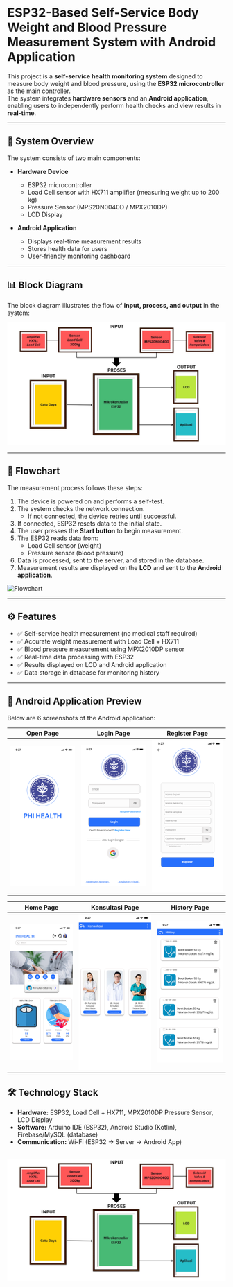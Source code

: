 # ESP32-Based Self-Service Body Weight and Blood Pressure Measurement System with Android Application

This project is a **self-service health monitoring system** designed to measure body weight and blood pressure, using the **ESP32 microcontroller** as the main controller.  
The system integrates **hardware sensors** and an **Android application**, enabling users to independently perform health checks and view results in **real-time**.

---

## 📌 System Overview

The system consists of two main components:

- **Hardware Device**
  - ESP32 microcontroller
  - Load Cell sensor with HX711 amplifier (measuring weight up to 200 kg)
  - Pressure Sensor (MPS20N0040D / MPX2010DP)
  - LCD Display

- **Android Application**
  - Displays real-time measurement results
  - Stores health data for users
  - User-friendly monitoring dashboard

---

## 📊 Block Diagram

The block diagram illustrates the flow of **input, process, and output** in the system:

![Block Diagram](assets/block_diagram.jpg)

---

## 🔄 Flowchart

The measurement process follows these steps:

1. The device is powered on and performs a self-test.  
2. The system checks the network connection.  
   - If not connected, the device retries until successful.  
3. If connected, ESP32 resets data to the initial state.  
4. The user presses the **Start button** to begin measurement.  
5. The ESP32 reads data from:  
   - Load Cell sensor (weight)  
   - Pressure sensor (blood pressure)  
6. Data is processed, sent to the server, and stored in the database.  
7. Measurement results are displayed on the **LCD** and sent to the **Android application**.

![Flowchart](assets/flowchart.jpg)

---

## ⚙️ Features

- ✅ Self-service health measurement (no medical staff required)  
- ✅ Accurate weight measurement with Load Cell + HX711  
- ✅ Blood pressure measurement using MPX2010DP sensor  
- ✅ Real-time data processing with ESP32  
- ✅ Results displayed on LCD and Android application  
- ✅ Data storage in database for monitoring history  

---

## 📱 Android Application Preview

Below are 6 screenshots of the Android application:

| Open Page | Login Page | Register Page |
|-----------|------------|---------------|
| ![Open](assets/app_open_page.png) | ![Login](assets/app_login_page.png) | ![Register](assets/app_register_page.png) |

| Home Page | Konsultasi Page | History Page |
|-----------|-----------------|--------------|
| ![Home](assets/app_home_page.png) | ![Konsultasi](assets/app_konsultasi_page.png) | ![History](assets/app_history_page.png) |


## 🛠️ Technology Stack

- **Hardware:** ESP32, Load Cell + HX711, MPX2010DP Pressure Sensor, LCD Display  
- **Software:** Arduino IDE (ESP32), Android Studio (Kotlin), Firebase/MySQL (database)  
- **Communication:** Wi-Fi (ESP32 → Server → Android App)  

![Fritzing Diagram](assets/block_diagram.jpg)
---

